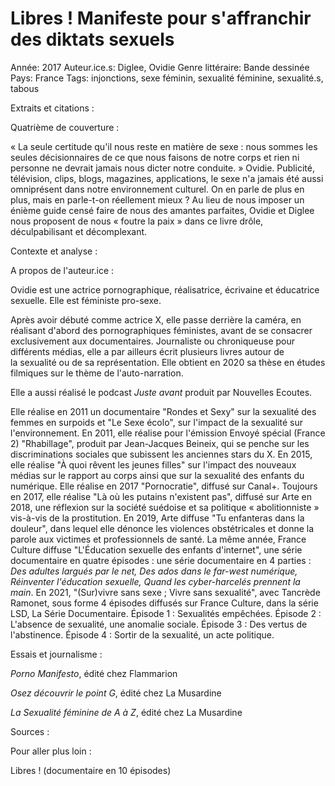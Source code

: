# Libres ! Manifeste pour s'affranchir des diktats sexuels

Année: 2017
Auteur.ice.s: Diglee, Ovidie
Genre littéraire: Bande dessinée
Pays: France
Tags: injonctions, sexe féminin, sexualité féminine, sexualité.s, tabous

Extraits et citations : 

Quatrième de couverture : 

« La seule certitude qu'il nous reste en matière de sexe : nous sommes les seules décisionnaires de ce que nous faisons de notre corps et rien ni personne ne devrait jamais nous dicter notre conduite. » Ovidie. Publicité, télévision, clips, blogs, magazines, applications, le sexe n'a jamais été aussi omniprésent dans notre environnement culturel. On en parle de plus en plus, mais en parle-t-on réellement mieux ? Au lieu de nous imposer un énième guide censé faire de nous des amantes parfaites, Ovidie et Diglee nous proposent de nous « foutre la paix » dans ce livre drôle, déculpabilisant et décomplexant.

Contexte et analyse : 

A propos de l'auteur.ice :

Ovidie est une actrice pornographique, réalisatrice, écrivaine et éducatrice sexuelle. Elle est féministe pro-sexe.

Après avoir débuté comme actrice X, elle passe derrière la caméra, en réalisant d'abord des pornographiques féministes, avant de se consacrer exclusivement aux documentaires. Journaliste ou chroniqueuse pour différents médias, elle a par ailleurs écrit plusieurs livres autour de la sexualité ou de sa représentation. Elle obtient en 2020 sa thèse en études filmiques sur le thème de l'auto-narration. 

Elle a aussi réalisé le podcast *Juste avant* produit par Nouvelles Ecoutes.

Elle réalise en 2011 un documentaire "Rondes et Sexy" sur la sexualité des femmes en surpoids et "Le Sexe écolo", sur l'impact de la sexualité sur l'environnement. En 2011, elle réalise pour l'émission Envoyé spécial (France 2) "Rhabillage", produit par Jean-Jacques Beineix, qui se penche sur les discriminations sociales que subissent les anciennes stars du X. En 2015, elle réalise "À quoi rêvent les jeunes filles" sur l'impact des nouveaux médias sur le rapport au corps ainsi que sur la sexualité des enfants du numérique. Elle réalise en 2017 "Pornocratie", diffusé sur Canal+. Toujours en 2017, elle réalise "Là où les putains n'existent pas", diffusé sur Arte en 2018, une réflexion sur la société suédoise et sa politique « abolitionniste » vis-à-vis de la prostitution. En 2019, Arte diffuse "Tu enfanteras dans la douleur", dans lequel elle dénonce les violences obstétricales et donne la parole aux victimes et professionnels de santé. La même année, France Culture diffuse "L'Éducation sexuelle des enfants d'internet", une série documentaire en quatre épisodes : une série documentaire en 4 parties : *Des adultes largués par le net, Des ados dans le far-west numérique, Réinventer l'éducation sexuelle, Quand les cyber-harcelés prennent la main*. En 2021, "(Sur)vivre sans sexe ; Vivre sans sexualité", avec Tancrède Ramonet, sous forme 4 épisodes diffusés sur France Culture, dans la série LSD, La Série Documentaire. Épisode 1 : Sexualités empêchées. Épisode 2 : L'absence de sexualité, une anomalie sociale. Épisode 3 : Des vertus de l'abstinence. Épisode 4 : Sortir de la sexualité, un acte politique. 

Essais et journalisme :

*Porno Manifesto*, édité chez Flammarion 

*Osez découvrir le point G*, édité chez La Musardine 

*La Sexualité féminine de A à Z*, édité chez La Musardine 

Sources :

Pour aller plus loin :

Libres ! (documentaire en 10 épisodes)